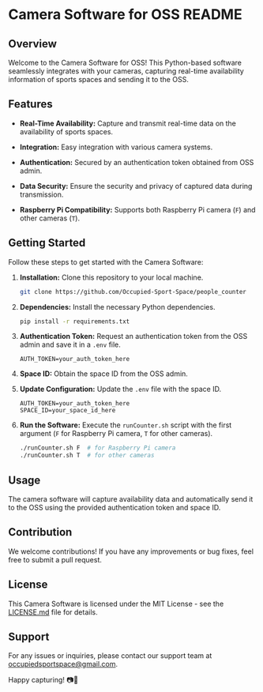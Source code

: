 # Camera Software for OSS README

## Overview

Welcome to the Camera Software for OSS! This Python-based software seamlessly integrates with your cameras, capturing real-time availability information of sports spaces and sending it to the OSS.

## Features

- **Real-Time Availability:** Capture and transmit real-time data on the availability of sports spaces.

- **Integration:** Easy integration with various camera systems.

- **Authentication:** Secured by an authentication token obtained from OSS admin.

- **Data Security:** Ensure the security and privacy of captured data during transmission.

- **Raspberry Pi Compatibility:** Supports both Raspberry Pi camera (`F`) and other cameras (`T`).

## Getting Started

Follow these steps to get started with the Camera Software:

1. **Installation:** Clone this repository to your local machine.

   ```bash
   git clone https://github.com/Occupied-Sport-Space/people_counter
   ```

2. **Dependencies:** Install the necessary Python dependencies.

   ```bash
   pip install -r requirements.txt
   ```

3. **Authentication Token:** Request an authentication token from the OSS admin and save it in a `.env` file.

   ```dotenv
   AUTH_TOKEN=your_auth_token_here
   ```

4. **Space ID:** Obtain the space ID from the OSS admin.

5. **Update Configuration:** Update the `.env` file with the space ID.

   ```dotenv
   AUTH_TOKEN=your_auth_token_here
   SPACE_ID=your_space_id_here
   ```

6. **Run the Software:** Execute the `runCounter.sh` script with the first argument (`F` for Raspberry Pi camera, `T` for other cameras).

   ```bash
   ./runCounter.sh F  # for Raspberry Pi camera
   ./runCounter.sh T  # for other cameras
   ```

## Usage

The camera software will capture availability data and automatically send it to the OSS using the provided authentication token and space ID.

## Contribution

We welcome contributions! If you have any improvements or bug fixes, feel free to submit a pull request.

## License

This Camera Software is licensed under the MIT License - see the [LICENSE.md](LICENSE.md) file for details.

## Support

For any issues or inquiries, please contact our support team at occupiedsportspace@gmail.com.

Happy capturing! 📷🚀
